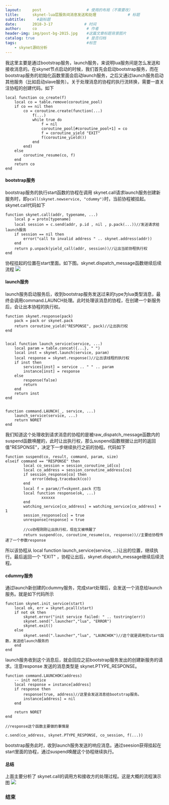 ```yaml
---
layout:     post                    # 使用的布局（不需要改）
title:      skynet-lua层服务间消息发送和处理              # 标题 
subtitle:     #副标题
date:       2018-3-17              # 时间
author:     co                      # 作者
header-img: img/post-bg-2015.jpg    #这篇文章标题背景图片
catalog: true                       # 是否归档
tags:                               #标签
    - skynet源码分析
---
```


我这里主要是通过bootstrap服务，launch服务，来说明lua服务间是怎么发送和接收消息的。在skynet节点启动的时候，我们首先会启动bootstrap服务，而在bootstrap服务的初始化函数里面会启动launch服务，之后又通过launch服务启动其他服务（比如启动slave服务）。关于处理消息的协程的执行流转换，需要一直关注协程的创建代码。如下
```
local function co_create(f)
	local co = table.remove(coroutine_pool)
	if co == nil then
		co = coroutine.create(function(...)
			f(...)
			while true do
				f = nil
				coroutine_pool[#coroutine_pool+1] = co
				f = coroutine_yield "EXIT" 
				f(coroutine_yield())
			end
		end)
	else
		coroutine_resume(co, f)
	end
	return co
end
```


#### bootstrap服务
bootstrap服务的执行start函数的协程在调用 skynet.call请求launch服务创建新服务时，即`pcall(skynet.newservice, "cdummy")`时，当前协程被挂起。skynet.call代码如下

```
function skynet.call(addr, typename, ...)
	local p = proto[typename]
	local session = c.send(addr, p.id , nil , p.pack(...))//发送请求给launch服务
	if session == nil then
		error("call to invalid address " .. skynet.address(addr))
	end
	return p.unpack(yield_call(addr, session))//让出当前协程执行权
end

```
协程挂起的位置在start里面。如下图。skynet.dispatch_message函数继续后续流程
![](https://gitee.com/whatplane/resource/raw/master/img/xx_20190410172405.png)
#### launch服务
launch服务启动服务后，收到bootstrap服务发送过来的type为lua类型消息，最终会调用command.LAUNCH处理。此时处理该消息的协程，在创建一个新服务后，会让出本协程的执行权。
```
function skynet.response(pack)
	pack = pack or skynet.pack
	return coroutine_yield("RESPONSE", pack)//让出执行权
end


local function launch_service(service, ...)
	local param = table.concat({...}, " ")
	local inst = skynet.launch(service, param)
	local response = skynet.response()//让出该线程的执行权
	if inst then
		services[inst] = service .. " " .. param
		instance[inst] = response
	else
		response(false)
		return
	end
	return inst
end


function command.LAUNCH(_, service, ...)
	launch_service(service, ...)
	return NORET
end
```
我们知道这个处理收到请求消息的协程的是被raw_dispatch_message函数内的suspend函数唤醒的，此时让出执行权，那么suspend函数根据让出时的返回值"RESPONSE"，决定下一步继续执行之前的协程。代码如下
```
function suspend(co, result, command, param, size)
elseif command == "RESPONSE" then
		local co_session = session_coroutine_id[co]
		local co_address = session_coroutine_address[co]
		if session_response[co] then
			error(debug.traceback(co))
		end
		local f = param//f=skyent.pack 打包
		local function response(ok, ...)
				xxxxxx
		end
		watching_service[co_address] = watching_service[co_address] + 1
		session_response[co] = true
		unresponse[response] = true

		//co协程刚刚让出执行权，现在又被唤醒了
		return suspend(co, coroutine_resume(co, response))//主要给协程传递了一个参数response
```
所以该协程从 local function launch_service(service, ...)让出的位置，继续执行。最后返回一个 "EXIT" ，协程让出后，skynet.dispatch_message继续后续流程。

#### cdummy服务
通过launch新创建的cdummy服务，完成start处理后，会发送一个消息给launch服务。就是如下代码所示
```
function skynet.init_service(start)
	local ok, err = skynet.pcall(start)
	if not ok then
		skynet.error("init service failed: " .. tostring(err))
		skynet.send(".launcher","lua", "ERROR")
		skynet.exit()
	else
		skynet.send(".launcher","lua", "LAUNCHOK")//这个就是调用完start函数，发送给launch服务的
	end
end
```
launch服务收到这个消息后，就会回应之前bootstrap服务发出的创建新服务的请求。注意response 发送的消息类型是 skynet.PTYPE_RESPONSE。

```
function command.LAUNCHOK(address)
	-- init notice
	local response = instance[address]
	if response then
		response(true, address)//这里会发送消息给bootstrap服务。
		instance[address] = nil
	end

	return NORET
end

//response这个函数主要做的事情是

c.send(co_address, skynet.PTYPE_RESPONSE, co_session, f(...))

```
bootstrap服务此时，收到launch服务发送的响应消息。通过seesion获得挂起在start里面的协程，通过suspend唤醒这个协程继续执行。
#### 总结
上面主要分析了 skynet.call的调用方和接收方的处理过程。这是大概的流程演示图
![](https://gitee.com/whatplane/resource/raw/master/img/xx_20190411174234-min.png)
### 结束